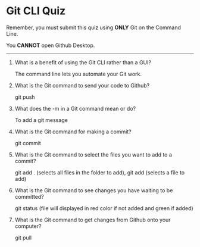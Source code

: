 # Git CLI Quiz

Remember, you must submit this quiz using __ONLY__ Git on the Command Line. 

You __CANNOT__ open Github Desktop.

---

1. What is a benefit of using the Git CLI rather than a GUI?

    The command line lets you automate your Git work.

2. What is the Git command to send your code to Github?

    git push 

3. What does the -m in a Git command mean or do?

    To add a git message

4. What is the Git command for making a commit?

    git commit

5. What is the Git command to select the files you want to add to a commit?

    git add . (selects all files in the folder to add), git add <file-name> (selects a file to add)

6. What is the Git command to see changes you have waiting to be committed?

    git status (file will displayed in red color if not added and green if added)

7. What is the Git command to get changes from Github onto your computer?

    git pull
